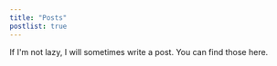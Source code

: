 ```yaml
---
title: "Posts"
postlist: true
---
```


If I'm not lazy, I will sometimes write a post. You can find those here.
